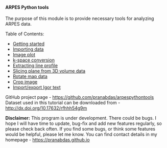 #### ARPES Python tools

The purpose of this module is to provide necessary tools for analyzing ARPES data. 

Table of Contents: 

+ [Getting started](gs.md)
+ [Importing data](data-import.md)
+ [Image plot](image-plot.md)
+ [k-space conversion](k-conv.md)
+ [Extracting line profile](line-profile.md)
+ [Slicing plane from 3D volume data](plane-slice.md)
+ [Rotate map data](rotate.md)
+ [Crop image](crop.md)
+ [Import/export Igor text](igor-text.md)


GitHub project page - <https://github.com/pranabdas/arpespythontools>  
Dataset used in this tutorial can be downloaded from - <http://dx.doi.org/10.17632/rfhhh54g9m>

**Disclaimer:** This program is under development. There could be bugs. I hope I will have time to update, bug-fix and add new features regularly, so please check back often. If you find some bugs, or think some features would be helpful, please let me know. You can find contact details in my homepage - <https://pranabdas.github.io>
